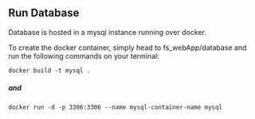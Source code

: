## Run Database
Database is hosted in a mysql instance running over docker.

To create the docker container, simply head to fs_webApp/database and run the following commands on your terminal:

    docker build -t mysql .

##### and

    docker run -d -p 3306:3306 --name mysql-container-name mysql 


